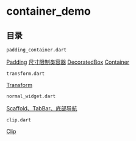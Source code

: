 # container_demo

## 目录

`padding_container.dart`

[Padding](https://book.flutterchina.club/chapter5/padding.html)
[尺寸限制类容器](https://book.flutterchina.club/chapter5/constrainedbox_and_sizebox.html)
[DecoratedBox](https://book.flutterchina.club/chapter5/decoratedbox.html)
[Container](https://book.flutterchina.club/chapter5/container.html)

`transform.dart`

[Transform](https://book.flutterchina.club/chapter5/transform.html)

`normal_widget.dart`

[Scaffold、TabBar、底部导航](https://book.flutterchina.club/chapter5/material_scaffold.html)

`clip.dart`

[Clip](https://book.flutterchina.club/chapter5/clip.html)